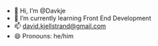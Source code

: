 - 👋 Hi, I’m @Davkje
- 🌱 I’m currently learning Front End Development
- 📫 david.kjellstrand@gmail.com
- 😄 Pronouns: he/him

<!---
Davkje/Davkje is a ✨ special ✨ repository because its `README.md` (this file) appears on your GitHub profile.
You can click the Preview link to take a look at your changes.
--->
